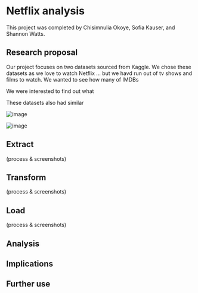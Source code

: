 # Netflix analysis

This project was completed by Chisimnulia Okoye, Sofia Kauser, and Shannon Watts.

## Research proposal



Our project focuses on two datasets sourced from Kaggle. We chose these datasets as we love to watch Netflix ... but we havd run out of tv shows and films to watch. We wanted to see how many of IMDBs

We were interested to find out what 

These datasets also had similar 

![image](https://user-images.githubusercontent.com/100214297/170553168-c4901879-a6f8-4a84-84ea-a93645bbb5dc.png)

![image](https://user-images.githubusercontent.com/100214297/170553210-47eb328a-52f9-4463-b1a0-28689a2a8a1f.png)

## Extract 
(process & screenshots)

## Transform
(process & screenshots)

## Load 
(process & screenshots)

## Analysis


## Implications


## Further use

 
